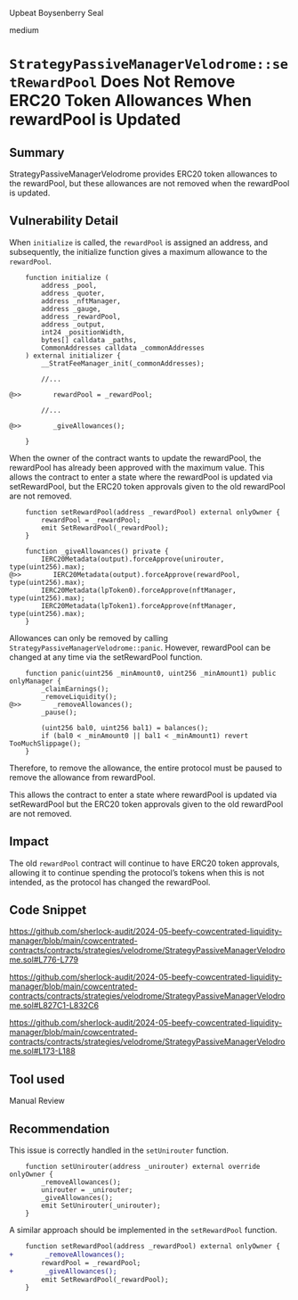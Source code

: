 Upbeat Boysenberry Seal

medium

# `StrategyPassiveManagerVelodrome::setRewardPool` Does Not Remove ERC20 Token Allowances When rewardPool is Updated


## Summary

StrategyPassiveManagerVelodrome provides ERC20 token allowances to the rewardPool, but these allowances are not removed when the rewardPool is updated.

## Vulnerability Detail

When `initialize` is called, the `rewardPool` is assigned an address, and subsequently, the initialize function gives a maximum allowance to the `rewardPool`.

```solidity
    function initialize (
        address _pool,
        address _quoter,
        address _nftManager,
        address _gauge,
        address _rewardPool,
        address _output,
        int24 _positionWidth,
        bytes[] calldata _paths,
        CommonAddresses calldata _commonAddresses
    ) external initializer {
        __StratFeeManager_init(_commonAddresses);

        //...

@>>        rewardPool = _rewardPool;

        //...

@>>        _giveAllowances();

    }
```

When the owner of the contract wants to update the rewardPool, the rewardPool has already been approved with the maximum value. This allows the contract to enter a state where the rewardPool is updated via setRewardPool, but the ERC20 token approvals given to the old rewardPool are not removed.

```solidity
    function setRewardPool(address _rewardPool) external onlyOwner {
        rewardPool = _rewardPool;
        emit SetRewardPool(_rewardPool);
    }
```

```solidity
    function _giveAllowances() private {
        IERC20Metadata(output).forceApprove(unirouter, type(uint256).max);
@>>        IERC20Metadata(output).forceApprove(rewardPool, type(uint256).max);
        IERC20Metadata(lpToken0).forceApprove(nftManager, type(uint256).max);
        IERC20Metadata(lpToken1).forceApprove(nftManager, type(uint256).max);
    }
```

Allowances can only be removed by calling `StrategyPassiveManagerVelodrome::panic`. However, rewardPool can be changed at any time via the setRewardPool function.

```solidity
    function panic(uint256 _minAmount0, uint256 _minAmount1) public onlyManager {
        _claimEarnings();
        _removeLiquidity();
@>>        _removeAllowances();
        _pause();

        (uint256 bal0, uint256 bal1) = balances();
        if (bal0 < _minAmount0 || bal1 < _minAmount1) revert TooMuchSlippage();
    }
```

Therefore, to remove the allowance, the entire protocol must be paused to remove the allowance from rewardPool.

This allows the contract to enter a state where rewardPool is updated via setRewardPool but the ERC20 token
approvals given to the old rewardPool are not removed.

## Impact

The old `rewardPool` contract will continue to have ERC20 token approvals, allowing it to continue spending the protocol’s tokens when this is not intended, as the protocol has changed the rewardPool.

## Code Snippet

https://github.com/sherlock-audit/2024-05-beefy-cowcentrated-liquidity-manager/blob/main/cowcentrated-contracts/contracts/strategies/velodrome/StrategyPassiveManagerVelodrome.sol#L776-L779

https://github.com/sherlock-audit/2024-05-beefy-cowcentrated-liquidity-manager/blob/main/cowcentrated-contracts/contracts/strategies/velodrome/StrategyPassiveManagerVelodrome.sol#L827C1-L832C6

https://github.com/sherlock-audit/2024-05-beefy-cowcentrated-liquidity-manager/blob/main/cowcentrated-contracts/contracts/strategies/velodrome/StrategyPassiveManagerVelodrome.sol#L173-L188

## Tool used

Manual Review

## Recommendation

This issue is correctly handled in the `setUnirouter` function.

```solidity
    function setUnirouter(address _unirouter) external override onlyOwner {
        _removeAllowances();
        unirouter = _unirouter;
        _giveAllowances();
        emit SetUnirouter(_unirouter);
    }
```

A similar approach should be implemented in the `setRewardPool` function.

```diff
    function setRewardPool(address _rewardPool) external onlyOwner {
+        _removeAllowances();
        rewardPool = _rewardPool;
+        _giveAllowances();
        emit SetRewardPool(_rewardPool);
    }
```
